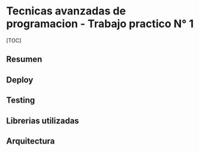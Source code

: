 # Tecnicas avanzadas de programacion - Trabajo practico N° 1
[TOC]

## Resumen

## Deploy

## Testing

## Librerias utilizadas

## Arquitectura